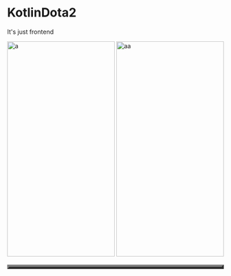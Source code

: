 # KotlinDota2

It's just frontend

<table border="5">
  <tr>
    <picture>
<img src="https://github.com/n0ndescr1pt/KotlinDota2/assets/112966572/0212662c-4d6f-47bb-ae01-dd88ac30a905" alt="a"  width="250" height="500" >
</picture>

<picture>
<img src="https://github.com/n0ndescr1pt/KotlinDota2/assets/112966572/25a828b2-224d-4779-b666-6bd7ed9d45c2" alt="аa"  width="250" height="500">
</picture>
  </tr>

</table>
